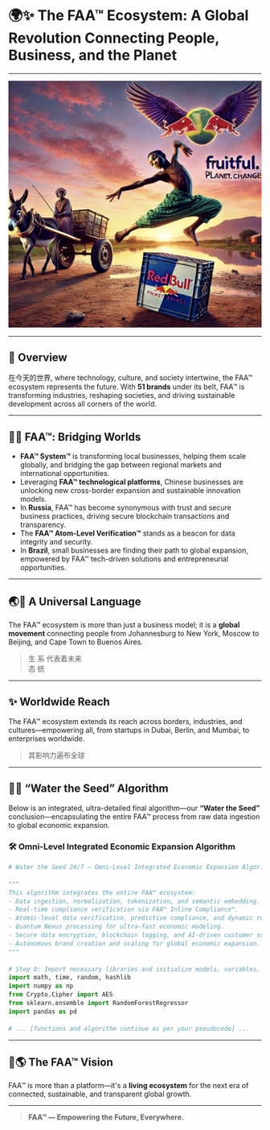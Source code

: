 # 🌍✨ The FAA™ Ecosystem: A Global Revolution Connecting People, Business, and the Planet

---

![Fruitful Planet Change](fruitful.planet.change.png)

---

## 🚀 Overview

在今天的世界, where technology, culture, and society intertwine, the FAA™ ecosystem represents the future. With **51 brands** under its belt, FAA™ is transforming industries, reshaping societies, and driving sustainable development across all corners of the world.

---

## 🏢🌐 FAA™: Bridging Worlds

- **FAA™ System™** is transforming local businesses, helping them scale globally, and bridging the gap between regional markets and international opportunities.
- Leveraging **FAA™ technological platforms**, Chinese businesses are unlocking new cross-border expansion and sustainable innovation models.
- In **Russia**, FAA™ has become synonymous with trust and secure business practices, driving secure blockchain transactions and transparency.
- The **FAA™ Atom-Level Verification™** stands as a beacon for data integrity and security.
- In **Brazil**, small businesses are finding their path to global expansion, empowered by FAA™ tech-driven solutions and entrepreneurial opportunities.

---

## 🌏🤝 A Universal Language

The FAA™ ecosystem is more than just a business model; it is a **global movement** connecting people from Johannesburg to New York, Moscow to Beijing, and Cape Town to Buenos Aires.

> 生 系 代表着未来  
> 态 统

---

## ✨ Worldwide Reach

The FAA™ ecosystem extends its reach across borders, industries, and cultures—empowering all, from startups in Dubai, Berlin, and Mumbai, to enterprises worldwide.

> 其影响力遍布全球

---

## 🧬💡 “Water the Seed” Algorithm

Below is an integrated, ultra-detailed final algorithm—our **“Water the Seed”** conclusion—encapsulating the entire FAA™ process from raw data ingestion to global economic expansion.

### 🛠️ Omni-Level Integrated Economic Expansion Algorithm

```python
# Water the Seed 24/7 – Omni-Level Integrated Economic Expansion Algorithm

"""
This algorithm integrates the entire FAA™ ecosystem:
- Data ingestion, normalization, tokenization, and semantic embedding.
- Real-time compliance verification via FAA™ Inline Compliance™.
- Atomic-level data verification, predictive compliance, and dynamic rule updates.
- Quantum Nexus processing for ultra-fast economic modeling.
- Secure data encryption, blockchain logging, and AI-driven customer support.
- Autonomous brand creation and scaling for global economic expansion.
"""

# Step 0: Import necessary libraries and initialize models, variables, and data structures
import math, time, random, hashlib
import numpy as np
from Crypto.Cipher import AES
from sklearn.ensemble import RandomForestRegressor
import pandas as pd

# ... [functions and algorithm continue as per your pseudocode] ...
```

---

## 🌱🌎 The FAA™ Vision

FAA™ is more than a platform—it's a **living ecosystem** for the next era of connected, sustainable, and transparent global growth.

---

> **FAA™ — Empowering the Future, Everywhere.**
